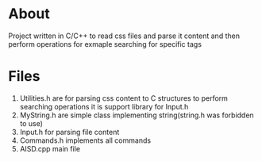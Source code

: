 # About
Project written in C/C++ to read css files and parse it content and then perform operations for exmaple searching for specific tags
# Files
1. Utilities.h are for parsing css content to C structures to perform searching operations it is support library for Input.h
2. MyString.h are simple class implementing string(string.h was forbidden to use)
3. Input.h for parsing file content
4. Commands.h implements all commands
5. AISD.cpp main file
